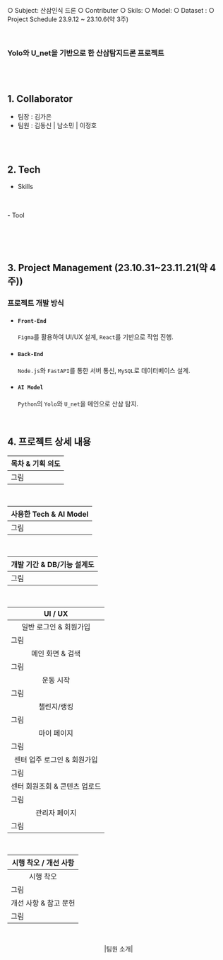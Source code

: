 ○ Subject: 산삼인식 드론
○ Contributer
○ Skils: 
○ Model: 
○ Dataset : 
○ Project Schedule 23.9.12 ~ 23.10.6(약 3주)

<br>

### <b>Yolo와 U_net을 기반으로 한 산삼탐지드론 프로젝트</b>

<br><br>

## 1. Collaborator
- 팀장 : 김가은
- 팀원 : 김동신 | 남소민 | 이정호

<br><br>

## 2. Tech
- Skills
  <br><br>
  
<br>
- Tool
  <br><br>

<br><br>

## 3. Project Management (23.10.31~23.11.21(약 4주))
### 프로젝트 개발 방식
  - #### `Front-End`

    `Figma`를 활용하여 UI/UX 설계, `React`를 기반으로 작업 진행.
    <br>
  - #### `Back-End`

    `Node.js`와 `FastAPI`를 통한 서버 통신, `MySQL`로 데이터베이스 설계.
    <br>
  - #### `AI Model`

    `Python`의 `Yolo`와 `U_net`을 메인으로 산삼 탐지.
    
    <br>


## 4. 프로젝트 상세 내용
<div align='center'>
  
  |목차 & 기획 의도|
  |---|
  |그림|
  <br>
  
  |사용한 Tech & AI Model|
  |---|
  |그림|
  <br>
  
  |개발 기간 & DB/기능 설계도|
  |---|
  |그림|
  <br>
  
  |UI / UX|
  |---|
  |<div align='center'>일반 로그인 & 회원가입</div>|
  |그림|
  |<div align='center'>메인 화면 & 검색</div>|
  |그림|
  |<div align='center'>운동 시작</div>|
  |그림|
  |<div align='center'>챌린지/랭킹</div>|
  |그림|
  |<div align='center'>마이 페이지</div>|
  |그림|
  |<div align='center'>센터 업주 로그인 & 회원가입</div>|
  |그림|
  |<div align='center'>센터 회원조회 & 콘텐츠 업로드</div>|
  |그림|
  |<div align='center'>관리자 페이지</div>|
  |그림|
  <br>
  
  |시행 착오 / 개선 사항|
  |---|
  |<div align='center'>시행 착오</div>|
  |그림|
  |<div align='center'>개선 사항 & 참고 문헌<div>|
  |그림|
  <br>
  
  |팀원 소개|

</div>
